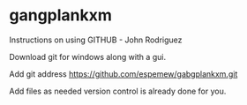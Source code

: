 gangplankxm
===========
Instructions on using GITHUB - John Rodriguez

Download git for windows along with a gui.

Add git address https://github.com/espemew/gabgplankxm.git

Add files as needed version control is already done for you.
